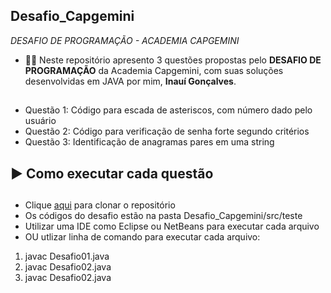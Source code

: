 ## Desafio_Capgemini

*DESAFIO DE PROGRAMAÇÃO - ACADEMIA CAPGEMINI*

- 👩‍💻 Neste repositório apresento 3 questões propostas pelo **DESAFIO DE PROGRAMAÇÃO** da Academia Capgemini, com suas soluções desenvolvidas em JAVA por mim, **Inauí Gonçalves**.
##
- Questão 1: Código para escada de asteriscos, com número dado pelo usuário
- Questão 2: Código para verificação de senha forte segundo critérios
- Questão 3: Identificação de anagramas pares em uma string

## ▶ Como executar cada questão <h2>

 - Clique [aqui](https://github.com/inauitsg/Desafio_Capgemini) para clonar o repositório
 - Os códigos do desafio estão na pasta Desafio_Capgemini/src/teste
 - Utilizar uma IDE como Eclipse ou NetBeans para executar cada arquivo
 - OU utlizar linha de comando para executar cada arquivo: 
 1. javac Desafio01.java
 2. javac Desafio02.java
 2. javac Desafio02.java
